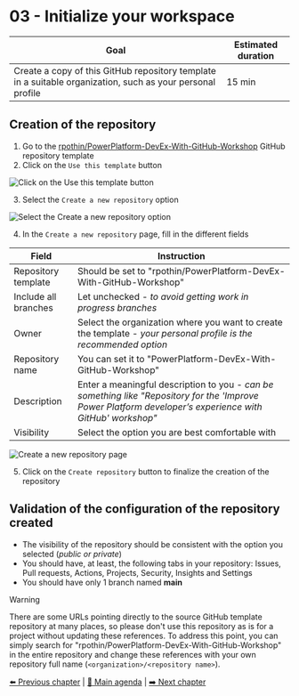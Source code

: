 # 03 - Initialize your workspace

| **Goal**                                                                                                   | **Estimated duration** |
| ---------------------------------------------------------------------------------------------------------- | ---------------------- |
| Create a copy of this GitHub repository template in a suitable organization, such as your personal profile | 15 min                 |

## Creation of the repository

1. Go to the [rpothin/PowerPlatform-DevEx-With-GitHub-Workshop](https://github.com/rpothin/PowerPlatform-DevEx-With-GitHub-Workshop/) GitHub repository template
2. Click on the `Use this template` button

![Click on the **Use this template** button](https://github.com/rpothin/PowerPlatform-DevEx-With-GitHub-Workshop/assets/23240245/dbd38d51-39aa-4046-b555-1ebdc807685b)

3. Select the `Create a new repository` option

![Select the **Create a new repository** option](https://github.com/rpothin/PowerPlatform-DevEx-With-GitHub-Workshop/assets/23240245/2998c6bf-c1d3-4aaf-b565-ab284145daff)

4. In the `Create a new repository` page, fill in the different fields

| **Field**            | **Instruction**                                                                                                                                           |
| -------------------- | --------------------------------------------------------------------------------------------------------------------------------------------------------- |
| Repository template  | Should be set to "rpothin/PowerPlatform-DevEx-With-GitHub-Workshop"                                                                                       |
| Include all branches | Let unchecked - _to avoid getting work in progress branches_                                                                                              |
| Owner                | Select the organization where you want to create the template - _your personal profile is the recommended option_                                         |
| Repository name      | You can set it to "PowerPlatform-DevEx-With-GitHub-Workshop"                                                                                              |
| Description          | Enter a meaningful description to you - _can be something like "Repository for the 'Improve Power Platform developer’s experience with GitHub' workshop"_ |
| Visibility           | Select the option you are best comfortable with                                                                                                           |

![**Create a new repository** page](https://github.com/rpothin/PowerPlatform-DevEx-With-GitHub-Workshop/assets/23240245/fd4723d6-6f02-475d-bff5-8d4301d02708)

5. Click on the `Create repository` button to finalize the creation of the repository

## Validation of the configuration of the repository created

- The visibility of the repository should be consistent with the option you selected (_public or private_)
- You should have, at least, the following tabs in your repository: Issues, Pull requests, Actions, Projects, Security, Insights and Settings
- You should have only 1 branch named **main**

> [!WARNING]
> There are some URLs pointing directly to the source GitHub template repository at many places, so please don't use this repository as is for a project without updating these references.
> To address this point, you can simply search for "rpothin/PowerPlatform-DevEx-With-GitHub-Workshop" in the entire repository and change these references with your own repository full name (`<organization>/<repository name>`).

[⬅️ Previous chapter](./02-QuickTourOfGitHub.md) | [🏡 Main agenda](../README.md#workshop-agenda) | [➡️ Next chapter](./04-OrganizeYourWork.md)